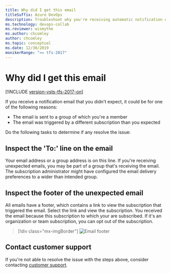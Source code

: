 ```yaml
---
title: Why did I get this email
titleSuffix: Azure DevOps
description: Troubleshoot why you're receiving automatic notification emails from Azure DevOps or Team Foundation Server (TFS)
ms.technology: devops-collab
ms.reviewer: wismythe
ms.author: chcomley
author: chcomley
ms.topic: conceptual
ms.date: 12/30/2019
monikerRange: ">= tfs-2017"
---
```


# Why did I get this email

[!INCLUDE [version-vsts-tfs-2017-on](../includes/version-tfs-2017-through-vsts.md)]

If you receive a notification email that you didn't expect, it could be for one of the following reasons:

- The email is sent to a group of which you're a member
- The email was triggered by a different subscription than you expected

Do the following tasks to determine if any resolve the issue:

## Inspect the 'To:' line on the email

Your email address or a group address is on this line. If you're receiving unexpected emails, you may be part of a group that's receiving the email. The subscription administrator might have configured the email delivery preferences to a wider than intended group.

## Inspect the footer of the unexpected email

All emails have a footer, which contains a link to view the subscription that triggered the email. Select the link and view the subscription. You received the email because this subscription to which your are subscribed. If it's an organization or team subscription, you can opt out of the subscription.

> [!div class="mx-imgBorder"]
> ![Email footer](media/email-footer-view.png)

## Contact customer support

If you're not able to resolve the issue with the steps above, consider contacting [customer support](troubleshoot-contact-support.md).
